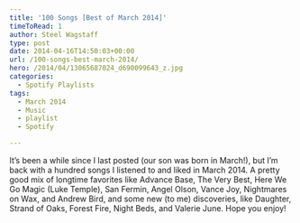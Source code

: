 ```yaml
---
title: '100 Songs [Best of March 2014]'
timeToRead: 1 
author: Steel Wagstaff
type: post
date: 2014-04-16T14:50:03+00:00
url: /100-songs-best-march-2014/
hero: /2014/04/13065687024_d690099643_z.jpg
categories:
  - Spotify Playlists
tags:
  - March 2014
  - Music
  - playlist
  - Spotify

---
```

It&#8217;s been a while since I last posted (our son was born in March!), but I&#8217;m back with a hundred songs I listened to and liked in March 2014. A pretty good mix of longtime favorites like Advance Base, The Very Best, Here We Go Magic (Luke Temple), San Fermin, Angel Olson, Vance Joy, Nightmares on Wax, and Andrew Bird, and some new (to me) discoveries, like Daughter, Strand of Oaks, Forest Fire, Night Beds, and Valerie June. Hope you enjoy!